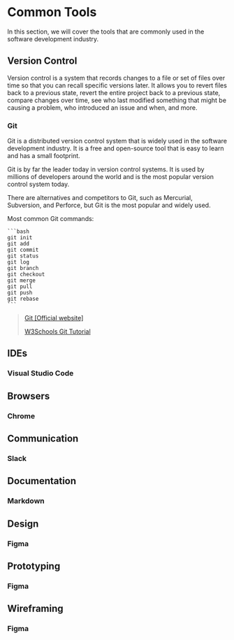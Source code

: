 # Common Tools

In this section, we will cover the tools that are commonly used in the software development industry.

## Version Control

Version control is a system that records changes to a file or set of files over time so that you can recall specific versions later. It allows you to revert files back to a previous state, revert the entire project back to a previous state, compare changes over time, see who last modified something that might be causing a problem, who introduced an issue and when, and more.

### Git

Git is a distributed version control system that is widely used in the software development industry. It is a free and open-source tool that is easy to learn and has a small footprint.

Git is by far the leader today in version control systems. It is used by millions of developers around the world and is the most popular version control system today.

There are alternatives and competitors to Git, such as Mercurial, Subversion, and Perforce, but Git is the most popular and widely used.

Most common Git commands:
    
    ```bash
    git init
    git add
    git commit
    git status
    git log
    git branch
    git checkout
    git merge
    git pull
    git push
    git rebase
    ```
> [Git [Official website]](https://git-scm.com/doc)
> 
> [W3Schools Git Tutorial](https://www.w3schools.com/git/)


## IDEs

### Visual Studio Code

## Browsers

### Chrome

## Communication

### Slack

## Documentation

### Markdown

## Design

### Figma

## Prototyping

### Figma

## Wireframing

### Figma